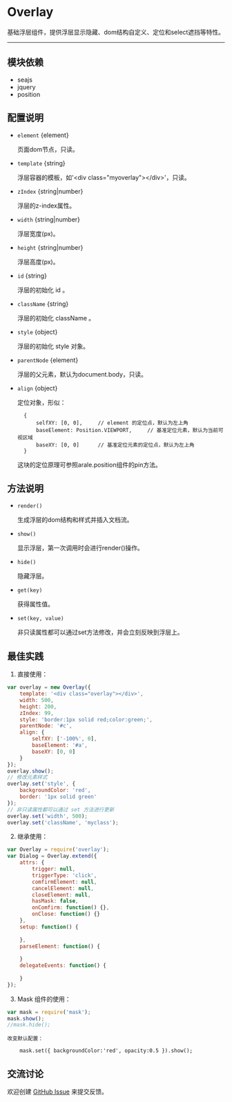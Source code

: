 
# Overlay

基础浮层组件，提供浮层显示隐藏、dom结构自定义、定位和select遮挡等特性。

---


## 模块依赖

 - seajs
 - jquery
 - position


## 配置说明

* `element` {element} 

    页面dom节点，只读。

* `template` {string}

    浮层容器的模板，如'\<div class="myoverlay">\</div>'，只读。

* `zIndex` {string|number}

    浮层的z-index属性。

* `width` {string|number}

    浮层宽度(px)。

* `height` {string|number}

    浮层高度(px)。

* `id` {string}

    浮层的初始化 id 。

* `className` {string}

    浮层的初始化 className 。

* `style` {object}

    浮层的初始化 style 对象。

* `parentNode` {element}

    浮层的父元素，默认为document.body，只读。

* `align` {object}

    定位对象，形似：

        {
            selfXY: [0, 0],     // element 的定位点，默认为左上角
            baseElement: Position.VIEWPORT,     // 基准定位元素，默认为当前可视区域
            baseXY: [0, 0]      // 基准定位元素的定位点，默认为左上角
        }

    这块的定位原理可参照arale.position组件的pin方法。


## 方法说明

* `render()` 

    生成浮层的dom结构和样式并插入文档流。

* `show()` 

    显示浮层，第一次调用时会进行render()操作。

* `hide()` 

    隐藏浮层。

* `get(key)` 

    获得属性值。

* `set(key, value)` 

    非只读属性都可以通过set方法修改，并会立刻反映到浮层上。


## 最佳实践

1. 直接使用：

```js
var overlay = new Overlay({
    template: '<div class="overlay"></div>',
    width: 500,
    height: 200,
    zIndex: 99,
    style: 'border:1px solid red;color:green;',
    parentNode: '#c',
    align: {
        selfXY: ['-100%', 0],
        baseElement: '#a',
        baseXY: [0, 0]
    }
});
overlay.show();
// 修改元素样式
overlay.set('style', {
    backgroundColor: 'red',
    border: '1px solid green'
});
// 非只读属性都可以通过 set 方法进行更新
overlay.set('width', 500);
overlay.set('className', 'myclass');
```

2. 继承使用：

```js
var Overlay = require('overlay');
var Dialog = Overlay.extend({
    attrs: {
        trigger: null,
        triggerType: 'click',
        comfirmElement: null,
        cancelElement: null,
        closeElement: null,
        hasMask: false,
        onComfirm: function() {},
        onClose: function() {}
    },
    setup: function() {
        
    },
    parseElement: function() {
        
    }
    delegateEvents: function() {
        
    }
});
```

3. Mask 组件的使用：

```js
var mask = require('mask');
mask.show();
//mask.hide();
```

    改变默认配置：

        mask.set({ backgroundColor:'red', opacity:0.5 }).show();


## 交流讨论

欢迎创建
[GitHub Issue](https://github.com/alipay/arale/issues/new)
来提交反馈。
